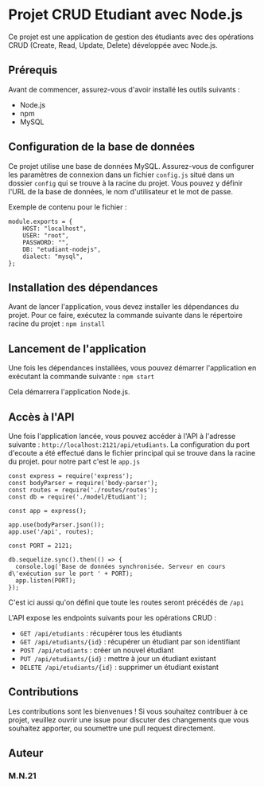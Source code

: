 # Projet CRUD Etudiant avec Node.js

Ce projet est une application de gestion des étudiants avec des opérations CRUD (Create, Read, Update, Delete) développée avec Node.js.

## Prérequis

Avant de commencer, assurez-vous d'avoir installé les outils suivants :

- Node.js
- npm
- MySQL

## Configuration de la base de données

Ce projet utilise une base de données MySQL. Assurez-vous de configurer les paramètres de connexion dans un fichier `config.js` situé dans un dossier `config` qui se trouve à la racine du projet. Vous pouvez y définir l'URL de la base de données, le nom d'utilisateur et le mot de passe.

Exemple de contenu pour le fichier :

```
module.exports = {
    HOST: "localhost",
    USER: "root",
    PASSWORD: "",
    DB: "etudiant-nodejs",
    dialect: "mysql",
};
```


## Installation des dépendances

Avant de lancer l'application, vous devez installer les dépendances du projet. Pour ce faire, exécutez la commande suivante dans le répertoire racine du projet :
`npm install`

## Lancement de l'application

Une fois les dépendances installées, vous pouvez démarrer l'application en exécutant la commande suivante :
`npm start`


Cela démarrera l'application Node.js.

## Accès à l'API

Une fois l'application lancée, vous pouvez accéder à l'API à l'adresse suivante :
`http://localhost:2121/api/etudiants`. La configuration du port d'ecoute a été effectué dans le fichier principal qui se trouve dans la racine du projet. pour notre part c'est le `app.js`
```
const express = require('express');
const bodyParser = require('body-parser');
const routes = require('./routes/routes');
const db = require('./model/Etudiant');

const app = express();

app.use(bodyParser.json());
app.use('/api', routes);

const PORT = 2121;

db.sequelize.sync().then(() => {
  console.log('Base de données synchronisée. Serveur en cours d\'exécution sur le port ' + PORT);
  app.listen(PORT);
});
```
C'est ici aussi qu'on défini que toute les routes seront précédés de `/api`

L'API expose les endpoints suivants pour les opérations CRUD :

- `GET /api/etudiants` : récupérer tous les étudiants
- `GET /api/etudiants/{id}` : récupérer un étudiant par son identifiant
- `POST /api/etudiants` : créer un nouvel étudiant
- `PUT /api/etudiants/{id}` : mettre à jour un étudiant existant
- `DELETE /api/etudiants/{id}` : supprimer un étudiant existant

## Contributions

Les contributions sont les bienvenues ! Si vous souhaitez contribuer à ce projet, veuillez ouvrir une issue pour discuter des changements que vous souhaitez apporter, ou soumettre une pull request directement.

## Auteur
### M.N.21


